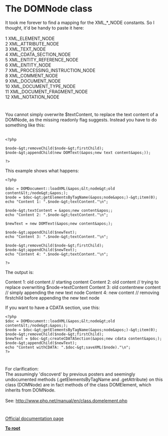 # The DOMNode class



It took me forever to find a mapping for the XML_*_NODE constants. So I thought, it&apos;d be handy to paste it here:<br><br> 1 XML_ELEMENT_NODE<br> 2 XML_ATTRIBUTE_NODE<br> 3 XML_TEXT_NODE<br> 4 XML_CDATA_SECTION_NODE<br> 5 XML_ENTITY_REFERENCE_NODE<br> 6 XML_ENTITY_NODE<br> 7 XML_PROCESSING_INSTRUCTION_NODE<br> 8 XML_COMMENT_NODE<br> 9 XML_DOCUMENT_NODE<br>10 XML_DOCUMENT_TYPE_NODE<br>11 XML_DOCUMENT_FRAGMENT_NODE<br>12 XML_NOTATION_NODE  

#

You cannot simply overwrite $textContent, to replace the text content of a DOMNode, as the missing readonly flag suggests. Instead you have to do something like this:<br><br>

```
<?php

$node-&gt;removeChild($node-&gt;firstChild);
$node-&gt;appendChild(new DOMText(&apos;new text content&apos;));

?>
```


This example shows what happens:



```
<?php

$doc = DOMDocument::loadXML(&apos;&lt;node&gt;old content&lt;/node&gt;&apos;);
$node = $doc-&gt;getElementsByTagName(&apos;node&apos;)-&gt;item(0);
echo "Content 1: ".$node-&gt;textContent."\n";

$node-&gt;textContent = &apos;new content&apos;;
echo "Content 2: ".$node-&gt;textContent."\n";

$newText = new DOMText(&apos;new content&apos;);

$node-&gt;appendChild($newText);
echo "Content 3: ".$node-&gt;textContent."\n";

$node-&gt;removeChild($node-&gt;firstChild);
$node-&gt;appendChild($newText);
echo "Content 4: ".$node-&gt;textContent."\n";

?>
```


The output is:

Content 1: old content // starting content
Content 2: old content // trying to replace overwriting $node-&gt;textContent
Content 3: old contentnew content // simply appending the new text node
Content 4: new content // removing firstchild before appending the new text node

If you want to have a CDATA section, use this:



```
<?php
$doc = DOMDocument::loadXML(&apos;&lt;node&gt;old content&lt;/node&gt;&apos;);
$node = $doc-&gt;getElementsByTagName(&apos;node&apos;)-&gt;item(0);
$node-&gt;removeChild($node-&gt;firstChild);
$newText = $doc-&gt;createCDATASection(&apos;new cdata content&apos;);
$node-&gt;appendChild($newText);
echo "Content withCDATA: ".$doc-&gt;saveXML($node)."\n";
?>
```
  

#

For clarification:<br>The assumingly &apos;discoverd&apos; by previous posters and seemingly undocumented methods (.getElementsByTagName and .getAttribute) on this class (DOMNode) are in fact methods of the class DOMElement, which inherits from DOMNode.<br><br>See: http://www.php.net/manual/en/class.domelement.php  

#

[Official documentation page](https://www.php.net/manual/en/class.domnode.php)

**[To root](/README.md)**